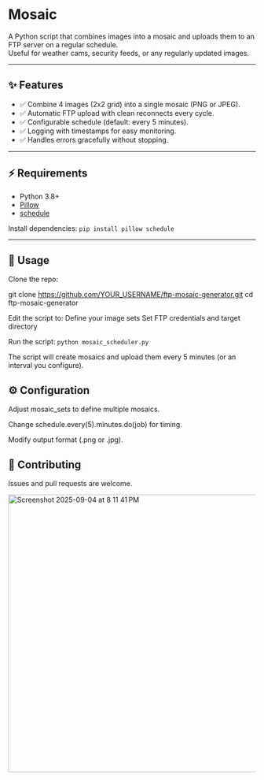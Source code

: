 # Mosaic
A Python script that combines images into a mosaic and uploads them to an FTP server on a regular schedule.  
Useful for weather cams, security feeds, or any regularly updated images.

---

## ✨ Features

- ✅ Combine 4 images (2x2 grid) into a single mosaic (PNG or JPEG).
- ✅ Automatic FTP upload with clean reconnects every cycle.
- ✅ Configurable schedule (default: every 5 minutes).
- ✅ Logging with timestamps for easy monitoring.
- ✅ Handles errors gracefully without stopping.

---

## ⚡ Requirements

- Python 3.8+
- [Pillow](https://pypi.org/project/Pillow/)  
- [schedule](https://pypi.org/project/schedule/)  

Install dependencies:
`pip install pillow schedule`

---

## 👷 Usage

Clone the repo:

git clone https://github.com/YOUR_USERNAME/ftp-mosaic-generator.git
cd ftp-mosaic-generator

Edit the script to:
  Define your image sets
  Set FTP credentials and target directory

Run the script:
  `python mosaic_scheduler.py`

The script will create mosaics and upload them every 5 minutes (or an interval you configure).

## ⚙️ Configuration

Adjust mosaic_sets to define multiple mosaics.

Change schedule.every(5).minutes.do(job) for timing.

Modify output format (.png or .jpg).

## 🤝 Contributing
 
 Issues and pull requests are welcome.
 
<img width="594" height="564" alt="Screenshot 2025-09-04 at 8 11 41 PM" src="https://github.com/user-attachments/assets/2c796e9d-2099-41ff-8c45-7f4d640d0c56" />

 
